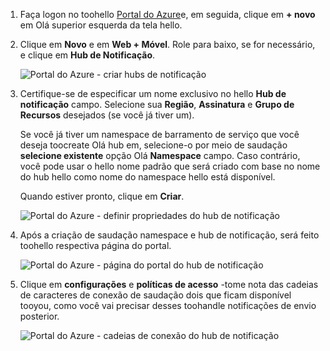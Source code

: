 

1. Faça logon no toohello [Portal do Azure](https://portal.azure.com)e, em seguida, clique em **+ novo** em Olá superior esquerda da tela hello.
2. Clique em **Novo** e em **Web + Móvel**. Role para baixo, se for necessário, e clique em **Hub de Notificação**.
   
      ![Portal do Azure - criar hubs de notificação](./media/notification-hubs-portal-create-new-hub/notification-hubs-azure-portal-create.png)
      
3. Certifique-se de especificar um nome exclusivo no hello **Hub de notificação** campo. Selecione sua **Região**, **Assinatura** e **Grupo de Recursos** desejados (se você já tiver um). 
   
    Se você já tiver um namespace de barramento de serviço que você deseja toocreate Olá hub em, selecione-o por meio de saudação **selecione existente** opção Olá **Namespace** campo.  Caso contrário, você pode usar o hello nome padrão que será criado com base no nome do hub hello como nome do namespace hello está disponível. 
   
    Quando estiver pronto, clique em **Criar**.
   
      ![Portal do Azure - definir propriedades do hub de notificação](./media/notification-hubs-portal-create-new-hub/notification-hubs-azure-portal-settings.png)
4. Após a criação de saudação namespace e hub de notificação, será feito toohello respectiva página do portal. 
   
      ![Portal do Azure - página do portal do hub de notificação](./media/notification-hubs-portal-create-new-hub/notification-hubs-azure-portal-page.png)
5. Clique em **configurações** e **políticas de acesso** -tome nota das cadeias de caracteres de conexão de saudação dois que ficam disponível tooyou, como você vai precisar desses toohandle notificações de envio posterior.
   
      ![Portal do Azure - cadeias de conexão do hub de notificação](./media/notification-hubs-portal-create-new-hub/notification-hubs-connection-strings-portal.png)

